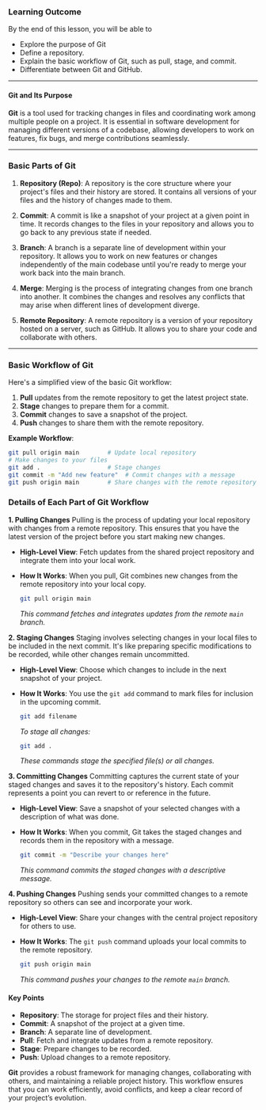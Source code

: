 ### Learning Outcome
By the end of this lesson, you will be able to
- Explore the purpose of Git
- Define a repository.
- Explain the basic workflow of Git, such as pull, stage, and commit.
- Differentiate between Git and GitHub.

---
#### Git and Its Purpose

**Git** is a tool used for tracking changes in files and coordinating work among multiple people on a project. It is essential in software development for managing different versions of a codebase, allowing developers to work on features, fix bugs, and merge contributions seamlessly.

---
### Basic Parts of Git

1. **Repository (Repo)**: A repository is the core structure where your project's files and their history are stored. It contains all versions of your files and the history of changes made to them.

2. **Commit**: A commit is like a snapshot of your project at a given point in time. It records changes to the files in your repository and allows you to go back to any previous state if needed.

3. **Branch**: A branch is a separate line of development within your repository. It allows you to work on new features or changes independently of the main codebase until you're ready to merge your work back into the main branch.

4. **Merge**: Merging is the process of integrating changes from one branch into another. It combines the changes and resolves any conflicts that may arise when different lines of development diverge.

5. **Remote Repository**: A remote repository is a version of your repository hosted on a server, such as GitHub. It allows you to share your code and collaborate with others.

---
### Basic Workflow of Git

Here's a simplified view of the basic Git workflow:

1. **Pull** updates from the remote repository to get the latest project state.
2. **Stage** changes to prepare them for a commit.
3. **Commit** changes to save a snapshot of the project.
4. **Push** changes to share them with the remote repository.

**Example Workflow**:
```bash
git pull origin main        # Update local repository
# Make changes to your files
git add .                   # Stage changes
git commit -m "Add new feature"  # Commit changes with a message
git push origin main        # Share changes with the remote repository
```
### Details of Each Part of Git Workflow

**1. Pulling Changes**
Pulling is the process of updating your local repository with changes from a remote repository. This ensures that you have the latest version of the project before you start making new changes.

- **High-Level View**: Fetch updates from the shared project repository and integrate them into your local work.
- **How It Works**: When you pull, Git combines new changes from the remote repository into your local copy.

  ```bash
  git pull origin main
  ```
  *This command fetches and integrates updates from the remote `main` branch.*

**2. Staging Changes**
Staging involves selecting changes in your local files to be included in the next commit. It's like preparing specific modifications to be recorded, while other changes remain uncommitted.

- **High-Level View**: Choose which changes to include in the next snapshot of your project.
- **How It Works**: You use the `git add` command to mark files for inclusion in the upcoming commit.

  ```bash
  git add filename
  ```
  *To stage all changes:*
  ```bash
  git add .
  ```
  *These commands stage the specified file(s) or all changes.*

**3. Committing Changes**
Committing captures the current state of your staged changes and saves it to the repository's history. Each commit represents a point you can revert to or reference in the future.

- **High-Level View**: Save a snapshot of your selected changes with a description of what was done.
- **How It Works**: When you commit, Git takes the staged changes and records them in the repository with a message.

  ```bash
  git commit -m "Describe your changes here"
  ```
  *This command commits the staged changes with a descriptive message.*

**4. Pushing Changes**
Pushing sends your committed changes to a remote repository so others can see and incorporate your work.

- **High-Level View**: Share your changes with the central project repository for others to use.
- **How It Works**: The `git push` command uploads your local commits to the remote repository.

  ```bash
  git push origin main
  ```
  *This command pushes your changes to the remote `main` branch.*

#### Key Points

- **Repository**: The storage for project files and their history.
- **Commit**: A snapshot of the project at a given time.
- **Branch**: A separate line of development.
- **Pull**: Fetch and integrate updates from a remote repository.
- **Stage**: Prepare changes to be recorded.
- **Push**: Upload changes to a remote repository.

**Git** provides a robust framework for managing changes, collaborating with others, and maintaining a reliable project history. This workflow ensures that you can work efficiently, avoid conflicts, and keep a clear record of your project’s evolution.
